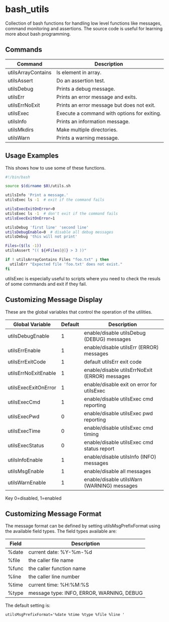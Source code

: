# bash_utils
Collection of bash functions for handling low level functions like messages, command monitoring and assertions. The source code is useful for learning more about bash programming.

## Commands

| Command            | Description                                 |
| ------------------ | ------------------------------------------- |
| utilsArrayContains | Is element in array.                        |
| utilsAssert        | Do an assertion test.                       |
| utilsDebug         | Prints a debug message.                     |
| utilsErr           | Prints an error message and exits.          |
| utilsErrNoExit     | Prints an error message but does not exit.  |
| utilsExec          | Execute a command with options for exiting. |
| utilsInfo          | Prints an information message.              |
| utilsMkdirs        | Make multiple directories.                  |
| utilsWarn          | Prints a warning message.                   |

## Usage Examples
This shows how to use some of these functions.

```bash
#!/bin/bash

source $(dirname $0)/utils.sh

utilsInfo 'Print a message.'
utilsExec ls -1  # exit if the command fails

utilsExecExitOnError=0
utilsExec ls -1  # don't exit if the command fails
utilsExecExitOnError=1

utilsDebug 'first line' 'second line'
utilsDebugEnable=0  # disable all debug messages
utilsDebug 'this will not print'

Files=($(ls -1))
utilsAssert "(( ${#Files[@]} > 3 ))"

if ! utilsArrayContains Files "foo.txt" ; then
  utilsErr "Expected file 'foo.txt' does not exist."
fi
```

utilsExec is especially useful to scripts where you need to check
the resuls of some commands and exit if they fail.

## Customizing Message Display

These are the global variables that control the operation of the
utilities.

| Global Variable      | Default | Description                                    |
| -------------------- | ------- | ---------------------------------------------- |
| utilsDebugEnable     |    1    | enable/disable utilsDebug (DEBUG) messages     |
| utilsErrEnable       |    1    | enable/disable utilsErr (ERROR) messages       |
| utilsErrExitCode     |    1    | default utilsErr exit code                     |
| utilsErrNoExitEnable |    1    | enable/disable utilsErrNoExit (ERROR) messages |
| utilsExecExitOnError |    1    | enable/disable exit on error for utilsExec     |
| utilsExecCmd         |    1    | enable/disable utilsExec cmd reporting         |
| utilsExecPwd         |    0    | enable/disable utilsExec pwd reporting         |
| utilsExecTime        |    0    | enable/disable utilsExec cmd timing            |
| utilsExecStatus      |    0    | enable/disable utilsExec cmd status report     |
| utilsInfoEnable      |    1    | enable/disable utilsInfo (INFO) messages       |
| utilsMsgEnable       |    1    | enable/disable all messages                    |
| utilsWarnEnable      |    1    | enable/disable utilsWarn (WARNING) messages    |

Key 0=disabled, 1=enabled

## Customizing Message Format
The message format can be defined by setting utilsMsgPrefixFormat
using the available field types. The field types available are:

| Field | Description                               |
| ----- | ----------------------------------------- |
| %date | current date: %Y-%m-%d                    |
| %file | the caller file name                      |
| %func | the caller function name                  |
| %line | the caller line number                    |
| %time | current time: %H:%M:%S                    |
| %type | message type: INFO, ERROR, WARNING, DEBUG |

The default setting is:
```
utilsMsgPrefixFormat='%date %time %type %file %line '
```
